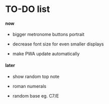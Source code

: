 # TO-DO list

#### now

- bigger metronome buttons portrait

- decrease font size for even smaller displays

- make PWA update automatically

#### later

- show random top note

- roman numerals

- random base eg. C7/E
